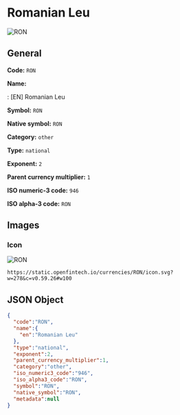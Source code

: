 
# Romanian Leu 
![RON](https://static.openfintech.io/currencies/RON/icon.svg?w=278&c=v0.59.26#w100)  

## General 
 
**Code:** `RON` 
 
**Name:** 
 
:	[EN] Romanian Leu 
 
**Symbol:** `RON` 
 
**Native symbol:** `RON` 
 
**Category:** `other` 
 
**Type:** `national` 
 
**Exponent:** `2` 
 
**Parent currency multiplier:** `1` 
 
**ISO numeric-3 code:** `946` 
 
**ISO alpha-3 code:** `RON` 
 

## Images 

### Icon 
 
![RON](https://static.openfintech.io/currencies/RON/icon.svg?w=278&c=v0.59.26#w100)  

```
https://static.openfintech.io/currencies/RON/icon.svg?w=278&c=v0.59.26#w100
```  

## JSON Object 

```json
{
  "code":"RON",
  "name":{
    "en":"Romanian Leu"
  },
  "type":"national",
  "exponent":2,
  "parent_currency_multiplier":1,
  "category":"other",
  "iso_numeric3_code":"946",
  "iso_alpha3_code":"RON",
  "symbol":"RON",
  "native_symbol":"RON",
  "metadata":null
}
```  

